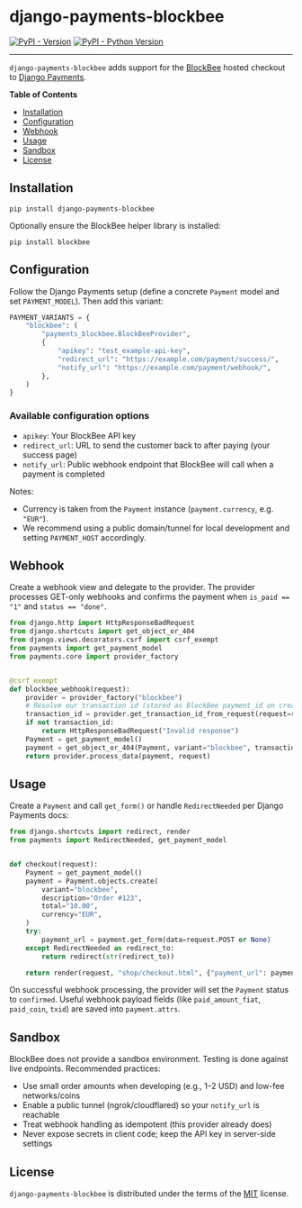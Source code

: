 # django-payments-blockbee

[![PyPI - Version](https://img.shields.io/pypi/v/django-payments-blockbee.svg)](https://pypi.org/project/django-payments-blockbee)
[![PyPI - Python Version](https://img.shields.io/pypi/pyversions/django-payments-blockbee.svg)](https://pypi.org/project/django-payments-blockbee)

-----

`django-payments-blockbee` adds support for the [BlockBee](https://blockbee.io) hosted checkout to [Django Payments](https://django-payments.readthedocs.io/).

**Table of Contents**

- [Installation](#installation)
- [Configuration](#configuration)
- [Webhook](#webhook)
- [Usage](#usage)
- [Sandbox](#sandbox)
- [License](#license)

## Installation

```console
pip install django-payments-blockbee
```

Optionally ensure the BlockBee helper library is installed:

```console
pip install blockbee
```

## Configuration

Follow the Django Payments setup (define a concrete `Payment` model and set `PAYMENT_MODEL`). Then add this variant:

```python
PAYMENT_VARIANTS = {
    "blockbee": (
        "payments_blockbee.BlockBeeProvider",
        {
            "apikey": "test_example-api-key",
            "redirect_url": "https://example.com/payment/success/",
            "notify_url": "https://example.com/payment/webhook/",
        },
    )
}
```

### Available configuration options

- `apikey`: Your BlockBee API key
- `redirect_url`: URL to send the customer back to after paying (your success page)
- `notify_url`: Public webhook endpoint that BlockBee will call when a payment is completed

Notes:
- Currency is taken from the `Payment` instance (`payment.currency`, e.g. `"EUR"`).
- We recommend using a public domain/tunnel for local development and setting `PAYMENT_HOST` accordingly.

## Webhook

Create a webhook view and delegate to the provider. The provider processes GET-only webhooks and confirms the payment when `is_paid == "1"` and `status == "done"`.

```python
from django.http import HttpResponseBadRequest
from django.shortcuts import get_object_or_404
from django.views.decorators.csrf import csrf_exempt
from payments import get_payment_model
from payments.core import provider_factory


@csrf_exempt
def blockbee_webhook(request):
    provider = provider_factory("blockbee")
    # Resolve our transaction id (stored as BlockBee payment_id on creation)
    transaction_id = provider.get_transaction_id_from_request(request=request)
    if not transaction_id:
        return HttpResponseBadRequest("Invalid response")
    Payment = get_payment_model()
    payment = get_object_or_404(Payment, variant="blockbee", transaction_id=transaction_id)
    return provider.process_data(payment, request)
```

## Usage

Create a `Payment` and call `get_form()` or handle `RedirectNeeded` per Django Payments docs:

```python
from django.shortcuts import redirect, render
from payments import RedirectNeeded, get_payment_model


def checkout(request):
    Payment = get_payment_model()
    payment = Payment.objects.create(
        variant="blockbee",
        description="Order #123",
        total="10.00",
        currency="EUR",
    )
    try:
        payment_url = payment.get_form(data=request.POST or None)
    except RedirectNeeded as redirect_to:
        return redirect(str(redirect_to))

    return render(request, "shop/checkout.html", {"payment_url": payment_url})
```

On successful webhook processing, the provider will set the `Payment` status to `confirmed`. Useful webhook payload fields (like `paid_amount_fiat`, `paid_coin`, `txid`) are saved into `payment.attrs`.

## Sandbox

BlockBee does not provide a sandbox environment. Testing is done against live endpoints. Recommended practices:

- Use small order amounts when developing (e.g., 1–2 USD) and low-fee networks/coins
- Enable a public tunnel (ngrok/cloudflared) so your `notify_url` is reachable
- Treat webhook handling as idempotent (this provider already does)
- Never expose secrets in client code; keep the API key in server-side settings

## License

`django-payments-blockbee` is distributed under the terms of the [MIT](https://spdx.org/licenses/MIT.html) license.
